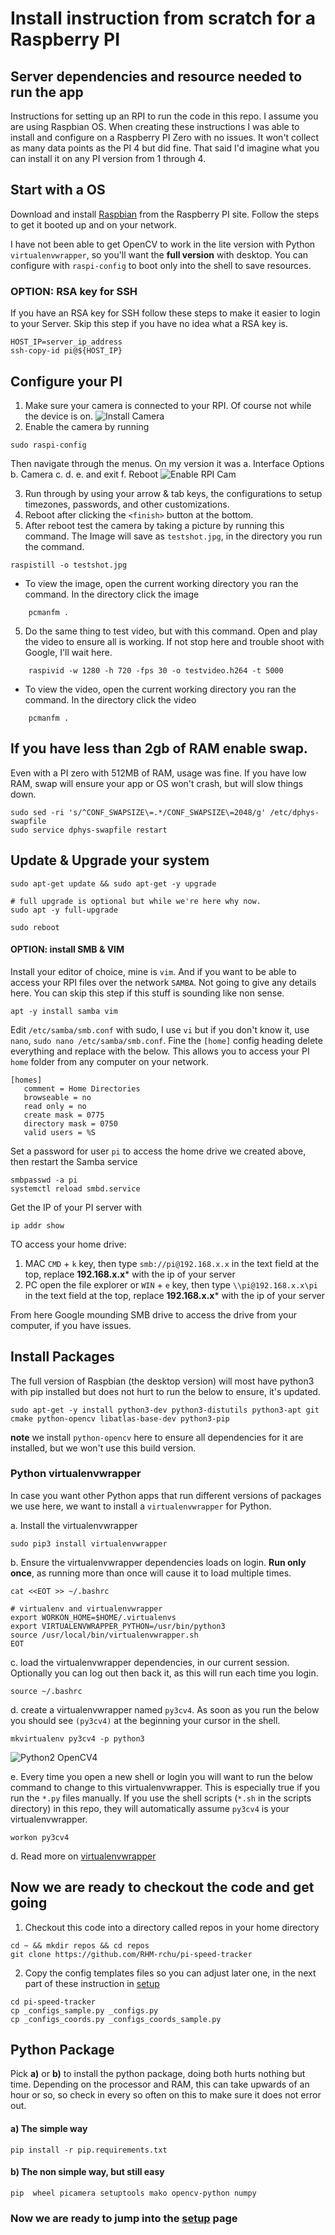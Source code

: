 # Install instruction from scratch for a Raspberry PI



## Server dependencies and resource needed to run the app
Instructions for setting up an RPI to run the code in this repo. I assume you are using Raspbian OS. When creating these instructions I was able to install and configure on a Raspberry PI Zero with no issues. It won't collect as many data points as the PI 4 but did fine. That said I'd imagine what you can install it on any PI version from 1 through 4.



## Start with a OS
Download and install [Raspbian](https://www.raspberrypi.org/documentation/installation/installing-images/) from the Raspberry PI site. Follow the steps to get it booted up and on your network. 

I have not been able to get OpenCV to work in the lite version with Python `virtualenvwrapper`, so you'll want the **full version** with desktop. You can configure with `raspi-config` to boot only into the shell to save resources.  



### OPTION: RSA key for SSH
If you have an RSA key for SSH follow these steps to make it easier to login to your Server. Skip this step if you have no idea what a RSA key is.
```
HOST_IP=server_ip_address
ssh-copy-id pi@${HOST_IP}
```


## Configure your PI
1. Make sure your camera is connected to your RPI. Of course not while the device is on.
![Install Camera](html/assets/install-rpi-cam.jpg?raw=true "Install Camera")
2. Enable the camera by running
```
sudo raspi-config
```
Then navigate through the menus. On my version it was
    a. Interface Options
    b. Camera
    c. <yes>
    d. <OK>
    e. <Finish> and exit
    f. Reboot
![Enable RPI Cam](html/assets/install_enable_picam.png?raw=true "Enable RPI Cam")


3. Run through by using your arrow & tab keys, the configurations to setup timezones, passwords, and other customizations.
5. Reboot after clicking the `<finish>` button at the bottom. 
4. After reboot test the camera by taking a picture by running this command. The Image will save as `testshot.jpg`, in the directory you run the command.
```
raspistill -o testshot.jpg
```
- To view the image, open the current working directory you ran the command. In the directory click the image 
```
    pcmanfm .
```
5. Do the same thing to test video, but with this command. Open and play the video to ensure all is working. If not stop here and trouble shoot with Google, I'll wait here.
```
    raspivid -w 1280 -h 720 -fps 30 -o testvideo.h264 -t 5000
```
- To view the video, open the current working directory you ran the command. In the directory click the video 
```
    pcmanfm .
```


## If you have less than 2gb of RAM enable swap.
Even with a PI zero with 512MB of RAM, usage was fine. If you have low RAM, swap will ensure your app or OS won't crash, but will slow things down. 
```
sudo sed -ri 's/^CONF_SWAPSIZE\=.*/CONF_SWAPSIZE\=2048/g' /etc/dphys-swapfile
sudo service dphys-swapfile restart
```


## Update & Upgrade your system
```
sudo apt-get update && sudo apt-get -y upgrade

# full upgrade is optional but while we're here why now.
sudo apt -y full-upgrade

sudo reboot
```


#### OPTION: install SMB & VIM
Install your editor of choice, mine is `vim`. And if you want to be able to access your RPI files over the network `SAMBA`. Not going to give any details here. You can skip this step if this stuff is sounding like non sense.
```
apt -y install samba vim
```
Edit `/etc/samba/smb.conf` with sudo, I use `vi` but if you don't know it, use `nano`, `sudo nano /etc/samba/smb.conf`. Fine the `[home]` config heading delete everything and replace with the below. This allows you to access your PI `home` folder from any computer on your network.
```
[homes]
   comment = Home Directories
   browseable = no
   read only = no
   create mask = 0775
   directory mask = 0750
   valid users = %S
```
Set a password for user `pi` to access the home drive we created above, then restart the Samba service
```
smbpasswd -a pi
systemctl reload smbd.service
```
Get the IP of your PI server with 
```
ip addr show
```
TO access your home drive:
1. MAC `CMD` + `k` key, then type `smb://pi@192.168.x.x` in the text field at the top, replace **192.168.x.x*** with the ip of your server
2. PC open the file explorer or `WIN` + `e` key, then type `\\pi@192.168.x.x\pi` in the text field at the top, replace **192.168.x.x*** with the ip of your server


From here Google mounding SMB drive to access the drive from your computer, if you have issues.



## Install Packages
The full version of Raspbian (the desktop version) will most have python3  with pip installed but does not hurt to run the below to ensure, it's updated. 
```
sudo apt-get -y install python3-dev python3-distutils python3-apt git cmake python-opencv libatlas-base-dev python3-pip
```
**note** we install `python-opencv` here to ensure all dependencies for it are installed, but we won't use this build version.


### Python virtualenvwrapper 
In case you want other Python apps that run different versions of packages we use here, we want to install a `virtualenvwrapper` for Python. 


a. Install the virtualenvwrapper
```
sudo pip3 install virtualenvwrapper
```

b. Ensure the virtualenvwrapper dependencies loads on login. **Run only once**, as running more than once will cause it to load multiple times.
```
cat <<EOT >> ~/.bashrc

# virtualenv and virtualenvwrapper
export WORKON_HOME=$HOME/.virtualenvs
export VIRTUALENVWRAPPER_PYTHON=/usr/bin/python3
source /usr/local/bin/virtualenvwrapper.sh
EOT
```

c. load the virtualenvwrapper dependencies, in our current session. Optionally you can log out then back it, as this will run each time you login.
```
source ~/.bashrc
```

d. create a virtualenvwrapper named `py3cv4`. As soon as you run the below you should see `(py3cv4)` at the beginning your cursor in the shell.
```
mkvirtualenv py3cv4 -p python3
```
![Python2 OpenCV4](html/assets/install-py3cv4.png?raw=true "Python2 OpenCV4")

e. Every time you open a new shell or login you will want to run the below command to change to this virtualenvwrapper. This is especially true if you run the `*.py` files manually. If you use the shell scripts (`*.sh` in the scripts directory) in this repo, they will automatically assume `py3cv4` is your virtualenvwrapper.
```
workon py3cv4
```

d. Read more on [virtualenvwrapper](https://virtualenvwrapper.readthedocs.io/en/latest/)



## Now we are ready to checkout the code and get going
1. Checkout this code into a directory called repos in your home directory
```
cd ~ && mkdir repos && cd repos
git clone https://github.com/RHM-rchu/pi-speed-tracker
```
2. Copy the config templates files so you can adjust later one, in the next part of these instruction in [setup](2.setup.md)
```
cd pi-speed-tracker
cp _configs_sample.py _configs.py 
cp _configs_coords.py _configs_coords_sample.py
```

## Python Package
Pick **a)** or **b)** to install the python package, doing both hurts nothing but time. Depending on the processor and RAM, this can take upwards of an hour or so, so check in every so often on this to make sure it does not error out. 
#### a) The simple way
```
pip install -r pip.requirements.txt
```
#### b) The non simple way, but still easy
```
pip  wheel picamera setuptools mako opencv-python numpy
```

### Now we are ready to jump into the [setup](2.setup.md) page




